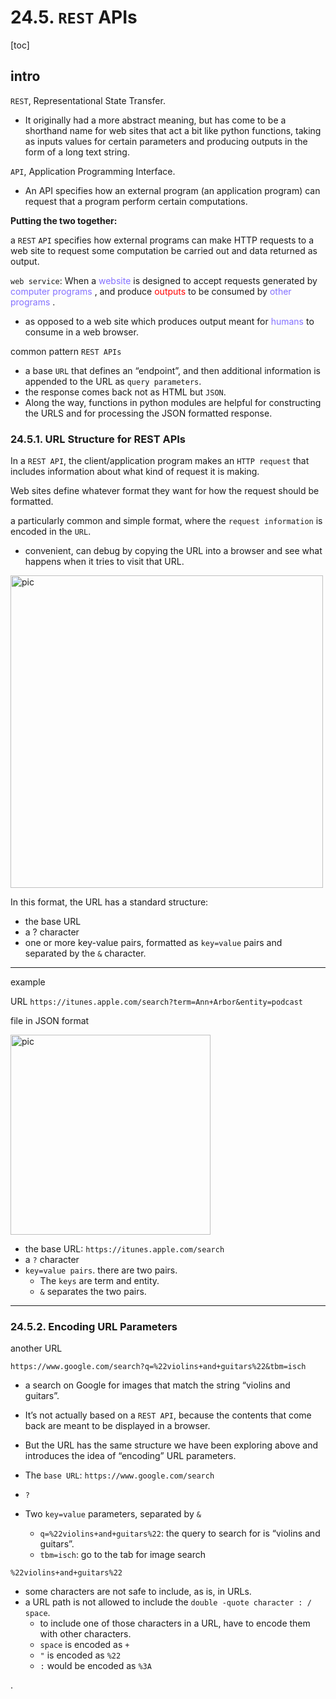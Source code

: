 
# 24.5. `REST` APIs

[toc]

## intro

`REST`, Representational State Transfer.
- It originally had a more abstract meaning, but has come to be a shorthand name for web sites that act a bit like python functions, taking as inputs values for certain parameters and producing outputs in the form of a long text string.


`API`, Application Programming Interface.
- An API specifies how an external program (an application program) can request that a program perform certain computations.

**Putting the two together:**

a `REST` `API` specifies how external programs can make HTTP requests to a web site to request some computation be carried out and data returned as output.

`web service`: When a <font color=LightSlateBlue> website </font> is designed to accept requests generated by <font color=LightSlateBlue> computer programs </font>, and produce <font color=red> outputs </font> to be consumed by <font color=LightSlateBlue> other programs </font> .
- as opposed to a web site which produces output meant for <font color=LightSlateBlue> humans </font> to consume in a web browser.


common pattern `REST APIs`
- a base `URL` that defines an “endpoint”, and then additional information is appended to the URL as `query parameters`.
- the response comes back not as HTML but `JSON`.
- Along the way, functions in python modules are helpful for constructing the URLS and for processing the JSON formatted response.


### 24.5.1. URL Structure for REST APIs

In a `REST API`, the client/application program makes an `HTTP request` that includes information about what kind of request it is making.

Web sites define whatever format they want for how the request should be formatted.

a particularly common and simple format, where the `request information` is encoded in the `URL`.
- convenient, can debug by copying the URL into a browser and see what happens when it tries to visit that URL.

<img alt="pic" src="https://i.imgur.com/6tiJDLq.png" width="500">

In this format, the URL has a standard structure:
- the base URL
- a ? character
- one or more key-value pairs, formatted as `key=value` pairs and separated by the `&` character.

---

example

URL `https://itunes.apple.com/search?term=Ann+Arbor&entity=podcast`

file in JSON format

<img alt="pic" src="https://i.imgur.com/m9nLsn2.png" width="320">

- the base URL: `https://itunes.apple.com/search`
- a `?` character
- `key=value pairs`. there are two pairs.
  - The `keys` are term and entity.
  - `&` separates the two pairs.

---

### 24.5.2. Encoding URL Parameters

another URL

`https://www.google.com/search?q=%22violins+and+guitars%22&tbm=isch`

- a search on Google for images that match the string “violins and guitars”.
- It’s not actually based on a `REST API`, because the contents that come back are meant to be displayed in a browser.
- But the URL has the same structure we have been exploring above and introduces the idea of “encoding” URL parameters.

- The `base URL`: `https://www.google.com/search`
- `?`
- Two `key=value` parameters, separated by `&`
  - `q=%22violins+and+guitars%22`: the query to search for is “violins and guitars”.
  - `tbm=isch`: go to the tab for image search


`%22violins+and+guitars%22`
- some characters are not safe to include, as is, in URLs.
- a URL path is not allowed to include the `double -quote character : / space`.
  - to include one of those characters in a URL, have to encode them with other characters.
  - `space` is encoded as `+`
  - `"` is encoded as `%22`
  - `:` would be encoded as `%3A`

















.
